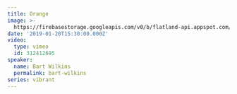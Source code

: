 ```yaml
---
title: Orange
image: >-
  https://firebasestorage.googleapis.com/v0/b/flatland-api.appspot.com/o/sermons%2FScreen%20Shot%202019-01-20%20at%203.50.50%20PM.png?alt=media&token=faa40a75-2eb2-4d42-a86c-4930899fc3e4
date: '2019-01-20T15:30:00.000Z'
video:
  type: vimeo
  id: 312412695
speaker:
  name: Bart Wilkins
  permalink: bart-wilkins
series: vibrant
---
```


